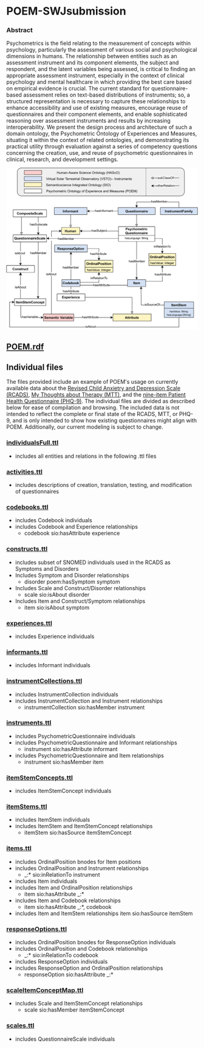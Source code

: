 # POEM-SWJsubmission

### Abstract
Psychometrics is the field relating to the measurement of concepts within psychology, particularly the assessment of
various social and psychological dimensions in humans. The relationship between entities such as an assessment instrument and its component elements, the subject and respondent, and the latent variables being assessed, is critical to finding an appropriate assessment instrument, especially in the context of clinical psychology and mental healthcare in which providing the best care based on empirical evidence is crucial. The current standard for questionnaire-based assessment relies on text-based distributions of instruments; so, a structured representation is necessary to capture these relationships to enhance accessibility and use of existing measures, encourage reuse of questionnaires and their component elements, and enable sophisticated reasoning over assessment instruments and results by increasing interoperability. We present the design process and architecture of such a domain ontology, the Psychometric Ontology of Experiences and Measures, situating it within the context of related ontologies, and demonstrating its practical utility through evaluation against a series of competency questions concerning the creation, use, and reuse of psychometric questionnaires in clinical, research, and development settings.

![](https://raw.githubusercontent.com/tetherless-world/POEM/refs/heads/TGDK_revision/images/UML_vertical_TGDK_revision.png)

## [POEM.rdf](POEM.rdf)


## Individual files
The files provided include an example of POEM's usage on currently available data about the [Revised Child Anxietry and Depression Scale (RCADS)](https://rcads.ucla.edu/), [My Thoughts about Therapy (MTT)](https://www.childfirst.ucla.edu/resources/), and the [nine-item Patient Health Questionnaire (PHQ-9)](https://www.apa.org/depression-guideline/patient-health-questionnaire.pdf). The individual files are divided as described below for ease of compilation and browsing. The included data is not intended to reflect the complete or final state of the RCADS, MTT, or PHQ-9, and is only intended to show how existing questionnaires might align with POEM. Additionally, our current modeling is subject to change.

### [individualsFull.ttl](individualsFull.ttl)
- includes all entities and relations in the following .ttl files

### [activities.ttl](individuals/activities.ttl) 
- includes descriptions of creation, translation, testing, and modification of questionnaires

### [codebooks.ttl](individuals/codebooks.ttl)
- includes Codebook individuals
- includes Codebook and Experience relationships
  - codebook sio:hasAttribute experience
 
### [constructs.ttl](individuals/constructs.ttl)
- includes subset of SNOMED individuals used in the RCADS as Symptoms and Disorders
- Includes Symptom and Disorder relationships
  - disorder poem:hasSymptom symptom
- Includes Scale and Construct/Disorder relationships
  - scale sio:isAbout disorder
- Includes Item and Construct/Symptom relationships
  - item sio:isAbout symptom

### [experiences.ttl](individuals/experiences.ttl)
- includes Experience individuals

### [informants.ttl](individuals/informants.ttl)
- includes Informant individuals

### [instrumentCollections.ttl](individuals/instrumentCollections.ttl)
- includes InstrumentCollection individuals
- includes InstrumentCollection and Instrument relationships
  - instrumentCollection sio:hasMember instrument

### [instruments.ttl](individuals/instruments.ttl)
- includes PsychometricQuestionnaire individuals
- includes PsychometricQuestionnaire and Informant relationships
  - instrument sio:hasAttribute informant
- includes PsychometricQuestionnaire and Item relationships
  - instrument sio:hasMember item

### [itemStemConcepts.ttl](individuals/itemStemConcepts.ttl)
- includes ItemStemConcept individuals

### [itemStems.ttl](individuals/itemStems.ttl)
- includes ItemStem individuals
- includes ItemStem and ItemStemConcept relationships
  - itemStem sio:hasSource itemStemConcept

### [items.ttl](individuals/items.ttl)
- includes OrdinalPosition bnodes for Item positions
- includes OrdinalPosition and Instrument relationships
  - _:* sio:inRelationTo instrument
- includes Item individuals
- includes Item and OrdinalPosition relationships
  - item sio:hasAttribute _:*
- includes Item and Codebook relationships
  - item sio:hasAttribute _:*, codebook
- includes Item and ItemStem relationships
   item sio:hasSource itemStem

### [responseOptions.ttl](individuals/responseOptions.ttl)
- includes OrdinalPosition bnodes for ResponseOption individuals
- includes OrdinalPosition and Codebook relationships
  - _:* sio:inRelationTo codebook
- includes ResponseOption individuals
- includes ResponseOption and OrdinalPosition relationships
  - responseOption sio:hasAttribute _:*

### [scaleItemConceptMap.ttl](individuals/scaleItemConceptMap.ttl)
- includes Scale and ItemStemConcept relationships
  - scale sio:hasMember itemStemConcept

### [scales.ttl](individuals/scales.ttl)
- includes QuestionnaireScale individuals


